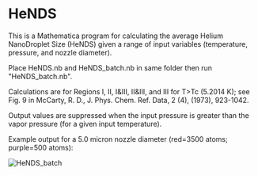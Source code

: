 # HeNDS

This is a Mathematica program for calculating the average Helium NanoDroplet Size (HeNDS) given a range of input variables (temperature, pressure, and nozzle diameter).

Place HeNDS.nb and HeNDS_batch.nb in same folder then run "HeNDS_batch.nb".

Calculations are for Regions I, II, I&III, II&III, and III for T>Tc (5.2014 K); see Fig. 9 in McCarty, R. D., J. Phys. Chem. Ref. Data, 2 (4), (1973), 923-1042.

Output values are suppressed when the input pressure is greater than the vapor pressure (for a given input temperature).

Example output for a 5.0 micron nozzle diameter (red=3500 atoms; purple=500 atoms):

![HeNDS_batch](https://user-images.githubusercontent.com/75122115/113648886-5f4cef80-965b-11eb-92a5-72a0d43c3dd1.png)
